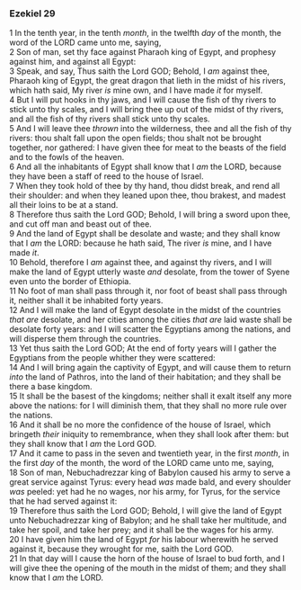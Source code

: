 ### Ezekiel 29

1 In the tenth year, in the tenth *month*, in the twelfth *day* of the month, the word of the LORD came unto me, saying,  
2 Son of man, set thy face against Pharaoh king of Egypt, and prophesy against him, and against all Egypt:  
3 Speak, and say, Thus saith the Lord GOD; Behold, I *am* against thee, Pharaoh king of Egypt, the great dragon that lieth in the midst of his rivers, which hath said, My river *is* mine own, and I have made *it* for myself.  
4 But I will put hooks in thy jaws, and I will cause the fish of thy rivers to stick unto thy scales, and I will bring thee up out of the midst of thy rivers, and all the fish of thy rivers shall stick unto thy scales.  
5 And I will leave thee *thrown* into the wilderness, thee and all the fish of thy rivers: thou shalt fall upon the open fields; thou shalt not be brought together, nor gathered: I have given thee for meat to the beasts of the field and to the fowls of the heaven.  
6 And all the inhabitants of Egypt shall know that I *am* the LORD, because they have been a staff of reed to the house of Israel.  
7 When they took hold of thee by thy hand, thou didst break, and rend all their shoulder: and when they leaned upon thee, thou brakest, and madest all their loins to be at a stand.  
8 Therefore thus saith the Lord GOD; Behold, I will bring a sword upon thee, and cut off man and beast out of thee.  
9 And the land of Egypt shall be desolate and waste; and they shall know that I *am* the LORD: because he hath said, The river *is* mine, and I have made *it*.  
10 Behold, therefore I *am* against thee, and against thy rivers, and I will make the land of Egypt utterly waste *and* desolate, from the tower of Syene even unto the border of Ethiopia.  
11 No foot of man shall pass through it, nor foot of beast shall pass through it, neither shall it be inhabited forty years.  
12 And I will make the land of Egypt desolate in the midst of the countries *that are* desolate, and her cities among the cities *that are* laid waste shall be desolate forty years: and I will scatter the Egyptians among the nations, and will disperse them through the countries.  
13 Yet thus saith the Lord GOD; At the end of forty years will I gather the Egyptians from the people whither they were scattered:  
14 And I will bring again the captivity of Egypt, and will cause them to return *into* the land of Pathros, into the land of their habitation; and they shall be there a base kingdom.  
15 It shall be the basest of the kingdoms; neither shall it exalt itself any more above the nations: for I will diminish them, that they shall no more rule over the nations.  
16 And it shall be no more the confidence of the house of Israel, which bringeth *their* iniquity to remembrance, when they shall look after them: but they shall know that I *am* the Lord GOD.  
17 And it came to pass in the seven and twentieth year, in the first *month*, in the first *day* of the month, the word of the LORD came unto me, saying,  
18 Son of man, Nebuchadrezzar king of Babylon caused his army to serve a great service against Tyrus: every head *was* made bald, and every shoulder *was* peeled: yet had he no wages, nor his army, for Tyrus, for the service that he had served against it:  
19 Therefore thus saith the Lord GOD; Behold, I will give the land of Egypt unto Nebuchadrezzar king of Babylon; and he shall take her multitude, and take her spoil, and take her prey; and it shall be the wages for his army.  
20 I have given him the land of Egypt *for* his labour wherewith he served against it, because they wrought for me, saith the Lord GOD.  
21 In that day will I cause the horn of the house of Israel to bud forth, and I will give thee the opening of the mouth in the midst of them; and they shall know that I *am* the LORD.  
